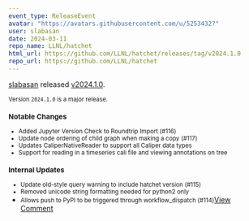 ```yaml
---
event_type: ReleaseEvent
avatar: "https://avatars.githubusercontent.com/u/5253432?"
user: slabasan
date: 2024-03-11
repo_name: LLNL/hatchet
html_url: https://github.com/LLNL/hatchet/releases/tag/v2024.1.0
repo_url: https://github.com/LLNL/hatchet
---
```


<a href='https://github.com/slabasan' target='_blank'>slabasan</a> released <a href='https://github.com/LLNL/hatchet/releases/tag/v2024.1.0' target='_blank'>v2024.1.0</a>.

<small>Version `2024.1.0` is a major release.

### Notable Changes
* Added Jupyter Version Check to Roundtrip Import (#116)
* Update node ordering of child graph when making a copy (#117)
* Updates CaliperNativeReader to support all Caliper data types
* Support for reading in a timeseries cali file and viewing annotations on tree

### Internal Updates
* Update old-style query warning to include hatchet version (#115)
* Removed unicode string formatting needed for python2 only
* Allows push to PyPI to be triggered through workflow_dispatch (#114)</small><a href='https://github.com/LLNL/hatchet/releases/tag/v2024.1.0' target='_blank'>View Comment</a>